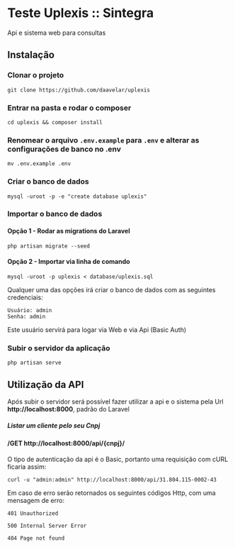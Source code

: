 # Teste Uplexis :: Sintegra

Api e sistema web para consultas

## Instalação

### Clonar o projeto

```
git clone https://github.com/daavelar/uplexis
```

### Entrar na pasta e rodar o composer

```
cd uplexis && composer install
```

### Renomear o arquivo `.env.example` para `.env` e alterar as configurações de banco no .env
 
```
mv .env.example .env
``` 
 
### Criar o banco de dados 
 
```
mysql -uroot -p -e "create database uplexis"
```
 
### Importar o banco de dados

#### Opção 1 - Rodar as migrations do Laravel

```
php artisan migrate --seed
```

#### Opção 2 - Importar via linha de comando

```
mysql -uroot -p uplexis < database/uplexis.sql
```

Qualquer uma das opções irá criar o banco de dados com as seguintes credenciais:

```
Usuário: admin
Senha: admin
```

Este usuário servirá para logar via Web e via Api (Basic Auth)

###  Subir o servidor da aplicação

```
php artisan serve 
```


## Utilização da API

Após subir o servidor será possível fazer utilizar a api e o sistema pela Url **http://localhost:8000**, 
padrão do Laravel

##### Listar um cliente pelo seu Cnpj

#### /GET http://localhost:8000/api/{cnpj}/

O tipo de autenticação da api é o Basic, portanto uma requisição com cURL ficaria assim:
 
```
curl -u "admin:admin" http://localhost:8000/api/31.804.115-0002-43
```

Em caso de erro serão retornados os seguintes códigos Http, com uma mensagem de erro:
 
``
401 Unauthorized
``

``
500 Internal Server Error
``

``
404 Page not found
``